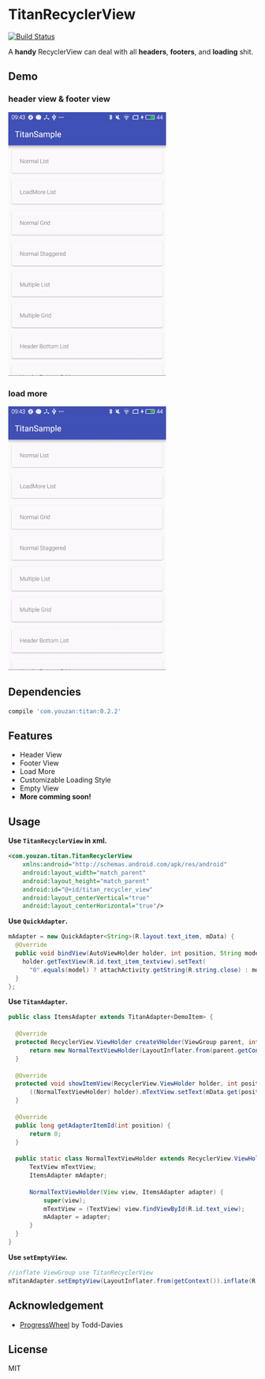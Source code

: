 TitanRecyclerView 
===

[![Build Status](https://api.travis-ci.org/youzan/TitanRecyclerView.svg)](https://travis-ci.org/youzan/TitanRecyclerView)

A **handy** RecyclerView can deal with all **headers**, **footers**, and **loading** shit.

Demo
---

### header view & footer view

![](art/demo1.gif) 

### load more
![](art/demo2.gif)

Dependencies
---

```groovy
compile 'com.youzan:titan:0.2.2'
```

Features
---

* Header View
* Footer View
* Load More
* Customizable Loading Style
* Empty View
* **More comming soon!**

## Usage

**Use `TitanRecyclerView` in xml.**

```xml
<com.youzan.titan.TitanRecyclerView
    xmlns:android="http://schemas.android.com/apk/res/android"
    android:layout_width="match_parent"
    android:layout_height="match_parent"
    android:id="@+id/titan_recycler_view"
    android:layout_centerVertical="true"
    android:layout_centerHorizontal="true"/>
```

**Use `QuickAdapter`.**

```java
mAdapter = new QuickAdapter<String>(R.layout.text_item, mData) {
  @Override
  public void bindView(AutoViewHolder holder, int position, String model) {
    holder.getTextView(R.id.text_item_textview).setText( 
      "0".equals(model) ? attachActivity.getString(R.string.close) : model + attachActivity.getString(R.string.people));
  }
};

```

**Use `TitanAdapter`.**

```java
public class ItemsAdapter extends TitanAdapter<DemoItem> {
  
  @Override
  protected RecyclerView.ViewHolder createVHolder(ViewGroup parent, int viewType) {
      return new NormalTextViewHolder(LayoutInflater.from(parent.getContext()).inflate(R.layout.item_text, parent, false), this);
  }
  
  @Override
  protected void showItemView(RecyclerView.ViewHolder holder, int position) {
      ((NormalTextViewHolder) holder).mTextView.setText(mData.get(position).title);
  }
  
  @Override
  public long getAdapterItemId(int position) {
      return 0;
  }
  
  public static class NormalTextViewHolder extends RecyclerView.ViewHolder {
      TextView mTextView;
      ItemsAdapter mAdapter;
  
      NormalTextViewHolder(View view, ItemsAdapter adapter) {
          super(view);
          mTextView = (TextView) view.findViewById(R.id.text_view);
          mAdapter = adapter;
      }
  }
}
```

**Use `setEmptyView`.**

```java
//inflate ViewGroup use TitanRecyclerView
mTitanAdapter.setEmptyView(LayoutInflater.from(getContext()).inflate(R.layout.empty_view, mTitanRecyclerView, false));
```

Acknowledgement
---

* [ProgressWheel](https://github.com/Todd-Davies/ProgressWheel) by Todd-Davies


License
---

MIT
